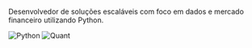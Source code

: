 
Desenvolvedor de soluções escaláveis com foco em dados e mercado financeiro utilizando Python.

![Python](https://img.shields.io/badge/Python-3776AB?style=for-the-badge&logo=python&logoColor=white)
![Quant](https://img.shields.io/badge/Quant-Finance-4B8BBE?style=for-the-badge&logo=graphql&logoColor=white)
